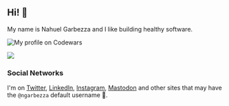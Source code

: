 ## Hi! 👋

My name is Nahuel Garbezza and I like building healthy software. 

![My profile on Codewars](https://www.codewars.com/users/ngarbezza/badges/small)

<img
  src="https://cr-skills-chart-widget.azurewebsites.net/api/api?username=ngarbezza&skills=Smalltalk,Javascript,Ruby,Typescript,Java,Rust,Vue&width=840"
/>

### Social Networks

I'm on [Twitter](https://twitter.com/ngarbezza), [LinkedIn](https://www.linkedin.com/in/nahuelgarbezza/), [Instagram](https://www.instagram.com/ngarbezza/), <a rel="me" href="https://ruby.social/@ngarbezza">Mastodon</a> and other sites that may have the `@ngarbezza` default username 😬.

<!--
**ngarbezza/ngarbezza** is a ✨ _special_ ✨ repository because its `README.md` (this file) appears on your GitHub profile.

Here are some ideas to get you started:

- 🔭 I’m currently working on ...
- 🌱 I’m currently learning ...
- 👯 I’m looking to collaborate on ...
- 🤔 I’m looking for help with ...
- 💬 Ask me about ...
- 📫 How to reach me: ...
- 😄 Pronouns: ...
- ⚡ Fun fact: ...
-->
